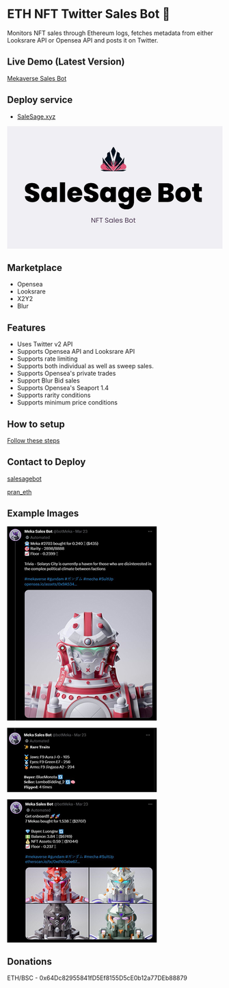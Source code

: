 # ETH NFT Twitter Sales Bot 🤖

 Monitors NFT sales through Ethereum logs, fetches metadata from either Looksrare API or Opensea API and posts it on Twitter.

## Live Demo (Latest Version)

[Mekaverse Sales Bot](https://twitter.com/botMeka)

## Deploy service

- [SaleSage.xyz](https://salesage.xyz) 

![Header](https://raw.githubusercontent.com/pranscript/ETH-NFT-Twitter-sales-bot/master/img/logo.jpg)

## Marketplace

- Opensea
- Looksrare
- X2Y2
- Blur

## Features

- Uses Twitter v2 API
- Supports Opensea API and Looksrare API
- Supports rate limiting
- Supports both individual as well as sweep sales.
- Supports Opensea's private trades
- Support Blur Bid sales
- Supports Opensea's Seaport 1.4
- Supports rarity conditions
- Supports minimum price conditions

## How to setup

[Follow these steps](guide/steps.md)

## Contact to Deploy

[salesagebot](https://twitter.com/salesagebot)

[pran_eth](https://twitter.com/pran_eth)

## Example Images

![Individual Sale](https://raw.githubusercontent.com/pranscript/ETH-NFT-Twitter-sales-bot/master/img/individualSale.jpg)

![Subtweet](https://raw.githubusercontent.com/pranscript/ETH-NFT-Twitter-sales-bot/master/img/subtweet.jpg)

![Sweep Sale](https://raw.githubusercontent.com/pranscript/ETH-NFT-Twitter-sales-bot/master/img/sweep.jpg)


## Donations

ETH/BSC - 0x64Dc82955841fD5Ef8155D5cE0b12a77DEb88879
